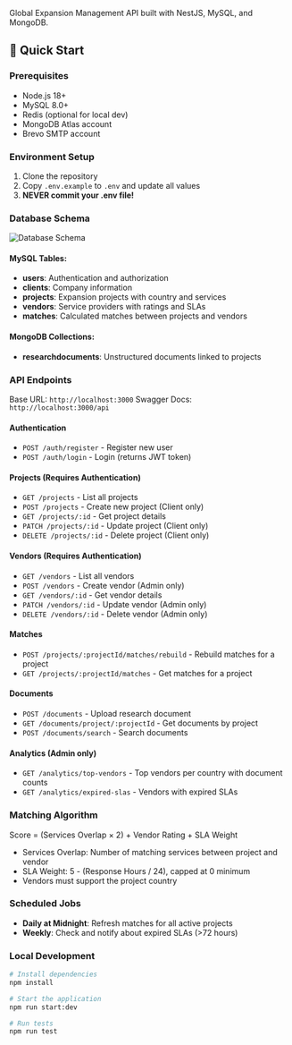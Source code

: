Global Expansion Management API built with NestJS, MySQL, and MongoDB.

## 🚀 Quick Start

### Prerequisites

- Node.js 18+
- MySQL 8.0+
- Redis (optional for local dev)
- MongoDB Atlas account
- Brevo SMTP account

### Environment Setup

1. Clone the repository
2. Copy `.env.example` to `.env` and update all values
3. **NEVER commit your .env file!**

### Database Schema

![Database Schema](./docs/schema.png)

#### MySQL Tables:

- **users**: Authentication and authorization
- **clients**: Company information
- **projects**: Expansion projects with country and services
- **vendors**: Service providers with ratings and SLAs
- **matches**: Calculated matches between projects and vendors

#### MongoDB Collections:

- **researchdocuments**: Unstructured documents linked to projects

### API Endpoints

Base URL: `http://localhost:3000`
Swagger Docs: `http://localhost:3000/api`

#### Authentication

- `POST /auth/register` - Register new user
- `POST /auth/login` - Login (returns JWT token)

#### Projects (Requires Authentication)

- `GET /projects` - List all projects
- `POST /projects` - Create new project (Client only)
- `GET /projects/:id` - Get project details
- `PATCH /projects/:id` - Update project (Client only)
- `DELETE /projects/:id` - Delete project (Client only)

#### Vendors (Requires Authentication)

- `GET /vendors` - List all vendors
- `POST /vendors` - Create vendor (Admin only)
- `GET /vendors/:id` - Get vendor details
- `PATCH /vendors/:id` - Update vendor (Admin only)
- `DELETE /vendors/:id` - Delete vendor (Admin only)

#### Matches

- `POST /projects/:projectId/matches/rebuild` - Rebuild matches for a project
- `GET /projects/:projectId/matches` - Get matches for a project

#### Documents

- `POST /documents` - Upload research document
- `GET /documents/project/:projectId` - Get documents by project
- `POST /documents/search` - Search documents

#### Analytics (Admin only)

- `GET /analytics/top-vendors` - Top vendors per country with document counts
- `GET /analytics/expired-slas` - Vendors with expired SLAs

### Matching Algorithm

Score = (Services Overlap × 2) + Vendor Rating + SLA Weight

- Services Overlap: Number of matching services between project and vendor
- SLA Weight: 5 - (Response Hours / 24), capped at 0 minimum
- Vendors must support the project country

### Scheduled Jobs

- **Daily at Midnight**: Refresh matches for all active projects
- **Weekly**: Check and notify about expired SLAs (>72 hours)

### Local Development

```bash
# Install dependencies
npm install

# Start the application
npm run start:dev

# Run tests
npm run test
```
